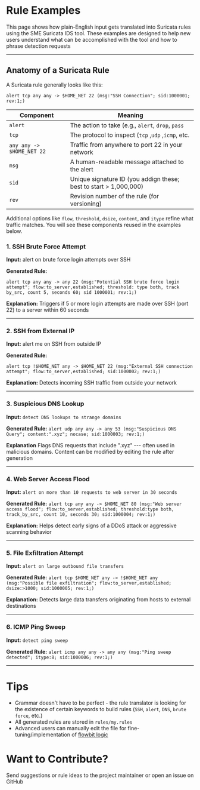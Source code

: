 
# Rule Examples

This page shows how plain-English input gets translated into Suricata rules using the SME Suricata IDS tool. These examples are designed to help new users understand what can be accomplished with the tool and how to phrase detection requests

---

## Anatomy of a Suricata Rule

A Suricata rule generally looks like this:

```suricata
alert tcp any any -> $HOME_NET 22 (msg:"SSH Connection"; sid:1000001; rev:1;)
```

| Component			| Meaning								|
|-------------------------------|-----------------------------------------------------------------------|
| `alert`			| The action to take (e.g., `alert`, `drop`, `pass`			|
| `tcp`				| The protocol to inspect (`tcp` ,`udp` ,`icmp`, etc.			|
| `any any -> $HOME_NET 22`	| Traffic from anywhere to port 22 in your network			|
| `msg`				| A human-readable message attached to the alert			|
| `sid`				| Unique signature ID (you addign these; best to start > 1,000,000)	|
| `rev`				| Revision number of the rule (for versioning)				|

Additional options like `flow`, `threshold`, `dsize`, `content`, and `itype` refine what traffic matches.
You will see these components reused in the examples below.


### 1. SSH Brute Force Attempt

**Input:**
alert on brute force login attempts over SSH

**Generated Rule:**
```suricata
alert tcp any any -> any 22 (msg:"Potential SSH brute force login attempt"; flow:to_server,established; threshold: type both, track by_src, count 5, seconds 60; sid 1000001; rev:1;)
```

**Explanation:**
Triggers if 5 or more login attempts are made over SSH (port 22) to a server within 60 seconds

---

### 2. SSH from External IP

**Input:**
alert me on SSH from outside IP

**Generated Rule:**
```suricata
alert tcp !$HOME_NET any -> $HOME_NET 22 (msg:"External SSH connection attempt"; flow:to_server,established; sid:1000002; rev:1;)
```

**Explanation:**
Detects incoming SSH traffic from outside your network

---

### 3. Suspicious DNS Lookup

**Input:**
`detect DNS lookups to strange domains`

**Generated Rule:**
`alert udp any any -> any 53 (msg:"Suspicious DNS Query"; content:".xyz"; nocase; sid:1000003; rev:1;)`

**Explanation**
Flags DNS requests that include ".xyz" --- often used in malicious domains. Content can be modified by editing the rule after generation

---

### 4. Web Server Access Flood

**Input:**
`alert on more than 10 requests to web server in 30 seconds`

**Generated Rule:**
`alert tcp any any -> $HOME_NET 80 (msg:"Web server access flood"; flow:to_server,established; threshold:type both, track_by_src, count 10, seconds 30; sid:1000004; rev:1;)`

**Explanation:**
Helps detect early signs of a DDoS attack or aggressive scanning behavior

---

### 5. File Exfiltration Attempt

**Input:**
`alert on large outbound file transfers`

**Generated Rule:**
`alert tcp $HOME_NET any -> !$HOME_NET any (msg:"Possible file exfiltration"; flow:to_server,established; dsize:>1000; sid:1000005; rev:1;)`

**Explanation:**
Detects large data transfers originating from hosts to external destinations

---

### 6. ICMP Ping Sweep

**Input:**
`detect ping sweep`

**Generated Rule:**
`alert icmp any any -> any any (msg:"Ping sweep detected"; itype:8; sid:1000006; rev:1;)`

---


# Tips

- Grammar doesn't have to be perfect - the rule translator is looking for the existence of certain keywords to build rules (`SSH`, `alert`, `DNS`, `brute force`, etc.)
- All generated rules are stored in `rules/my.rules`
- Advanced users can manually edit the file for fine-tuning/implementation of [flowbit logic](https://docs.suricata.io/en/latest/rules/flow-keywords.html)

# Want to Contribute?

Send suggestions or rule ideas to the project maintainer or open an issue on GitHub

